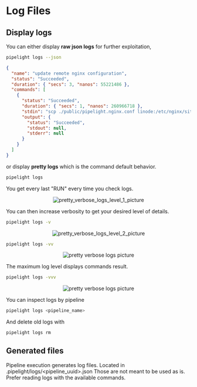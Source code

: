 # Log Files

## Display logs

You can either display **raw json logs** for further exploitation,

```sh
pipelight logs --json
```

```json
{
  "name": "update remote nginx configuration",
  "status": "Succeeded",
  "duration": { "secs": 3, "nanos": 55221486 },
  "commands": [
    {
      "status": "Succeeded",
      "duration": { "secs": 1, "nanos": 260966718 },
      "stdin": "scp ./public/pipelight.nginx.conf linode:/etc/nginx/sites-enabled/pipelight.conf",
      "output": {
        "status": "Succeeded",
        "stdout": null,
        "stderr": null
      }
    }
  ]
}
```

or display **pretty logs** which is the command default behavior.

```sh
pipelight logs
```

You get every last "RUN" every time you check logs.

<p align="center">
  <img class="terminal" src="/images/log_level_1.png" alt="pretty_verbose_logs_level_1_picture">
</p>

You can then increase verbosity to get your desired level of details.

```sh
pipelight logs -v
```

<p align="center">
  <img class="terminal" src="/images/log_level_2.png" alt="pretty_verbose_logs_level_2_picture">
</p>

```sh
pipelight logs -vv
```

<p align="center">
  <img class="terminal" src="/images/log_level3.png" alt="pretty verbose logs picture">
</p>

The maximum log level displays commands result.

```sh
pipelight logs -vvv
```

<p align="center">
  <img class="terminal" src="https://doc.pipelight.areskul.com/images/log_level4.png" alt="pretty verbose logs picture">
</p>

You can inspect logs by pipeline

```sh
pipelight logs <pipeline_name>
```

And delete old logs with

```sh
pipelight logs rm
```

## Generated files

Pipeline execution generates log files.
Located in .pipelight/logs/<pipeline_uuid>.json
Those are not meant to be used as is.
Prefer reading logs with the available commands.
